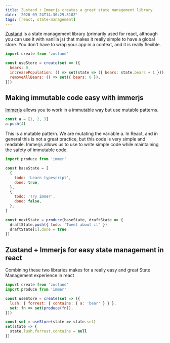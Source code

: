 ```yaml
---
title: Zustand + Immerjs creates a great state management library
date: '2020-09-24T14:30:29.510Z'
tags: [react, state-management]
---
```


[Zustand](https://github.com/pmndrs/zustand) is a state management library (primarily used for react, although you can use it with vanilla js) that makes it really simple to have a global store. You don't have to wrap your app in a context, and it is really flexible.

```js
import create from 'zustand'

const useStore = create(set => ({
  bears: 0,
  increasePopulation: () => set(state => ({ bears: state.bears + 1 })),
  removeAllBears: () => set({ bears: 0 }),
}))
```

## Making immutable code easy with immerjs

[Immerjs](https://immerjs.github.io/immer/docs/introduction) allows you to work in a immutable way but use mutable patterns.

```js
const a = [1, 2, 3]
a.push(4)
```

This is a mutable pattern. We are mutating the variable a. In React, and in general this is not a great practice, but this code is very simple and readable. Immerjs allows us to use to write simple code while maintaining the safety of immutable code.

```js
import produce from 'immer'

const baseState = [
  {
    todo: 'Learn typescript',
    done: true,
  },
  {
    todo: 'Try immer',
    done: false,
  },
]

const nextState = produce(baseState, draftState => {
  draftState.push({ todo: 'Tweet about it' })
  draftState[1].done = true
})
```

## Zustand + Immerjs for easy state management in react

Combining these two libraries makes for a really easy and great State Management experience in react

```js
import create from 'zustand'
import produce from 'immer'

const useStore = create(set => ({
  lush: { forrest: { contains: { a: 'bear' } } },
  set: fn => set(produce(fn)),
}))

const set = useStore(state => state.set)
set(state => {
  state.lush.forrest.contains = null
})
```
